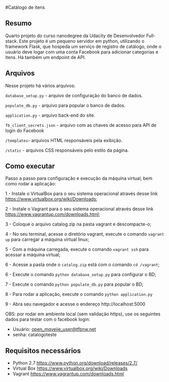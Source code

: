 #Catálogo de itens

## Resumo

Quarto projeto do curso nanodegree da Udacity de Desenvolvedor Full-stack. Este projeto é um pequeno servidor em python, utilizando o framework Flask, que hospeda um serviço de registro de catálogo, onde o usuário deve logar com uma conta Facebook para adicionar categorias e itens. Há também um endpoint de API.

## Arquivos

Nesse projeto há vários arquivos:
  
  `database_setup.py` - arquivo de configuração do banco de dados.

`populate_db.py` - arquivo para popular o banco de dados.

`application.py` - arquivo back-end do site.

`fb_client_secrets.json` - arquivo com as chaves de acesso para API de login do Facebook

`/templates`- arquivos HTML responsáveis pela exibição. 

`/static` - arquivos CSS responsáveis pelo estilo da página.


## Como executar

Passo a passo para configuração e execução da máquina virtual, bem como rodar a aplicação:

1 - Instale o VirtualBox para o seu sistema operacional através desse link <https://www.virtualbox.org/wiki/Downloads>;

2 - Instale o Vagrant para o seu sistema operacional através desse link <https://www.vagrantup.com/downloads.html>;

3 - Coloque o arquivo catalog.zip na pasta vagrant e descompacte-o;

4 - No seu terminal, acesse o diretório vagrant, execute o comando `vagrant up` para carregar a máquina virtual linux;

5 - Com a máquina carregada, execute o comando `vagrant ssh` para acessar a máquina virtual;

6 - Acesse a pasta onde o `catalog.zip` está com o comando `cd /vagrant`;

6 - Execute o comando `python database_setup.py` para configurar o BD;

7 - Execute o comando `python populate_db.py` para popular o BD;

8 - Para rodar a aplicação, execute o comando `python application.py`

9 - Abra seu navegador e acesse o endereço http://localhost:5000
  
OBS: por rodar em ambiente local (sem validação https), use os seguintes dados para testar com o facebook login:
- Usuário: open_mqveiie_user@tfbnw.net	
- senha: catalogoteste


## Requisitos necessários

- Python 2.7 <https://www.python.org/download/releases/2.7/>
- Virtual Box <https://www.virtualbox.org/wiki/Downloads>
- Vagrant <https://www.vagrantup.com/downloads.html>